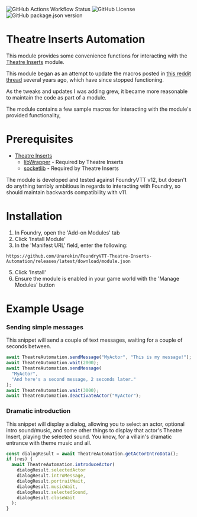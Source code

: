 ![GitHub Actions Workflow Status](https://img.shields.io/github/actions/workflow/status/Unarekin/FoundryVTT-Theatre-Inserts-Automation/main.yml)
![GitHub License](https://img.shields.io/github/license/Unarekin/FoundryVTT-Theatre-Inserts-Automation)
![GitHub package.json version](https://img.shields.io/github/package-json/v/Unarekin/FoundryVTT-Theatre-Inserts-Automation)

# Theatre Inserts Automation

This module provides some convenience functions for interacting with the [Theatre Inserts](https://github.com/League-of-Foundry-Developers/fvtt-module-theatre) module.

This module began as an attempt to update the macros posted in [this reddit thread](https://www.reddit.com/r/FoundryVTT/comments/qhpgg0/comment/hie32h9/) several years ago, which have since stopped functioning.

As the tweaks and updates I was adding grew, it became more reasonable to maintain the code as part of a module.

The module contains a few sample macros for interacting with the module's provided functionality,

# Prerequisites

- [Theatre Inserts](https://github.com/League-of-Foundry-Developers/fvtt-module-theatre)
  - [libWrapper](https://github.com/ruipin/fvtt-lib-wrapper) - Required by Theatre Inserts
  - [socketlib](https://github.com/manuelVo/foundryvtt-socketlib) - Required by Theatre Inserts

The module is developed and tested against FoundryVTT v12, but doesn't do anything terribly ambitious in regards to interacting with Foundry, so should maintain backwards compatibility with v11.

# Installation
1. In Foundry, open the 'Add-on Modules' tab
2. Click 'Install Module'
3. In the 'Manifest URL' field, enter the following:
```
https://github.com/Unarekin/FoundryVTT-Theatre-Inserts-Automation/releases/latest/download/module.json
```
5. Click 'Install'
6. Ensure the module is enabled in your game world with the 'Manage Modules' button

# Example Usage

### Sending simple messages

This snippet will send a couple of text messages, waiting for a couple of seconds between.

```javascript
await TheatreAutomation.sendMessage("MyActor", "This is my message!");
await TheatreAutomation.wait(2000);
await TheatreAutomation.sendMessage(
  "MyActor",
  "And here's a second message, 2 seconds later."
);
await TheatreAutomation.wait(3000);
await TheatreAutomation.deactivateActor("MyActor");
```

### Dramatic introduction

This snippet will display a dialog, allowing you to select an actor, optional intro sound/music, and some other things to display that actor's Theatre Insert, playing the selected sound. You know, for a villain's dramatic entrance with theme music and all.

```javascript
const dialogResult = await TheatreAutomation.getActorIntroData();
if (res) {
  await TheatreAutomation.introduceActor(
    dialogResult.selectedActor
    dialogResult.introMessage,
    dialogResult.portraitWait,
    dialogResult.musicWait,
    dialogResult.selectedSound,
    dialogResult.closeWait
  );
}
```
